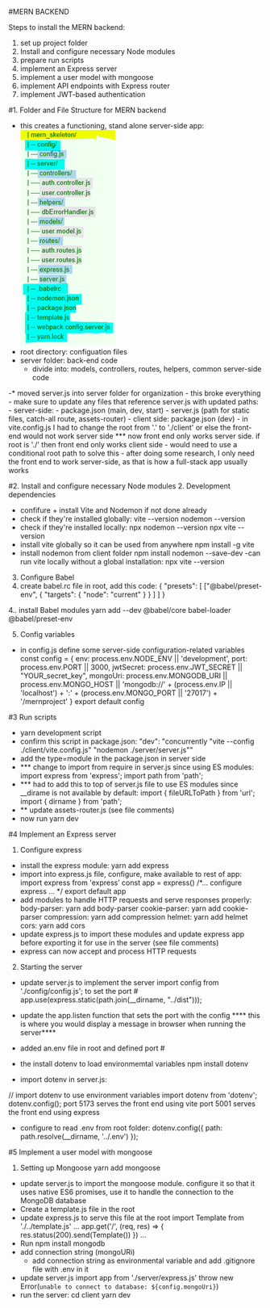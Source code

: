 #MERN BACKEND

Steps to install the MERN backend:
1. set up project folder 
2. Install and configure necessary Node modules 
3. prepare run scripts 
4. implement an Express server
5. implement a user model with mongoose 
6. implement API endpoints with Express router
7. implement JWT-based authentication



#1. Folder and File Structure for MERN backend 
- this creates a functioning, stand alone server-side app:
![MERN back end folder/file structure](image.png)
- root directory: configuation files
- server folder: back-end code 
    - divide into: models, controllers, routes, helpers, common server-side code 

-* moved server.js into server folder for organization - this broke everything
    - make sure to update any files that reference server.js with updated paths: 
        - server-side: - package.json (main, dev, start)
                       - server.js (path for static files, catch-all route, assets-router)
        - client side: package.json (dev)
        - in vite.config.js I had to change the root from '.' to './client' or else the front-end would not work server side 
        *** now front end only works server side. if root is './' then front end only works client side
          - would need to use a conditional root path to solve this
          - after doing some research, I only need the front end to work server-side, as that is how a full-stack app usually works 

#2. Install and configure necessary Node modules 
2. Development dependencies
- confifure + install Vite and Nodemon if not done already
- check if they're installed globally:
vite --version
nodemon --version  
- check if they're installed locally:
npx nodemon --version
npx vite --version
- install vite globally so it can be used from anywhere
npm install -g vite
- install nodemon from client folder
  npm install nodemon --save-dev
-can run vite locally without a global installation:
npx vite --version

3. Configure Babel
1. create babel.rc file in root, add this code:
{
"presets": [
["@babel/preset-env", 
{
"targets": {
"node": "current" 
}
} 
]
]
}

4.. install Babel modules
yarn add --dev @babel/core babel-loader @babel/preset-env

5. Config variables 
- in config.js define some server-side configuration-related variables 
 const config = {
 env: process.env.NODE_ENV || 'development',
 port: process.env.PORT || 3000,
 jwtSecret: process.env.JWT_SECRET || "YOUR_secret_key", 
 mongoUri: process.env.MONGODB_URI ||
 process.env.MONGO_HOST ||
 'mongodb://' + (process.env.IP || 'localhost') + ':' + 
(process.env.MONGO_PORT || '27017') +
 '/mernproject'
 }
 export default config

#3 Run scripts
- yarn development script 
- confirm this script in package.json: "dev": "concurrently \"vite --config ./client/vite.config.js\" \"nodemon ./server/server.js\""
- add the type=module in the package.json in server side 
- *** change to import from require in server.js since using ES modules:
  import express from 'express';
  import path from 'path';
- *** had to add this to top of server.js file to use ES modules since __dirame is not available by default:
    import { fileURLToPath } from 'url';
    import { dirname } from 'path';
- ** update assets-router.js (see file comments)
- now run 
yarn dev 

#4 Implement an Express server
1. Configure express
- install the express module:
yarn add express
- import into express.js file, configure, make available to rest of app:
    import express from 'express’ 
    const app = express()
   /*... configure express ... */ 
   export default app
- add modules to handle HTTP requests and serve responses properly:
body-parser: yarn add body-parser 
cookie-parser: yarn add cookie-parser 
compression: yarn add compression 
helmet: yarn add helmet 
cors: yarn add cors 
- update express.js to import these modules and update express app before exporting it for use in the server (see file comments)
- express can now accept and process HTTP requests

2. Starting the server 
- update server.js to implement the server 
import config from './config/config.js'; to set the port #
app.use(express.static(path.join(__dirname, "../dist")));
- update the app.listen function that sets the port with the config 
**** this is where you would display a message in browser when running the server****

- added an.env file in root and defined port #
- the install dotenv to load environmemtal variables
 npm install dotenv
 - import dotenv in server.js:

 // import dotenv to use environment variables
import dotenv from 'dotenv';
dotenv.config();
port 5173 serves the front end using vite
port 5001 serves the front end using express 
- configure to read .env from root folder:
 dotenv.config({ path: path.resolve(__dirname, '../.env') }); 

#5 Implement a user model with mongoose 
1. Setting up Mongoose 
yarn add mongoose
- update server.js to import the mongoose module. configure it so that it uses native ES6 promises, use it to handle the connection to the MongoDB database 
- Create a template.js file in the root
- update express.js to serve this file at the root
import Template from './../template.js'
...
app.get('/', (req, res) => {
res.status(200).send(Template()) 
})
...
- Run npm install mongodb
- add connection string (mongoURi)
    - add connection string as environmental variable and add .gitignore file with .env in it
- update server.js
import app from './server/express.js'
throw new Error(`unable to connect to database: ${config.mongoUri}`) 
- run the server:
cd client
yarn dev
